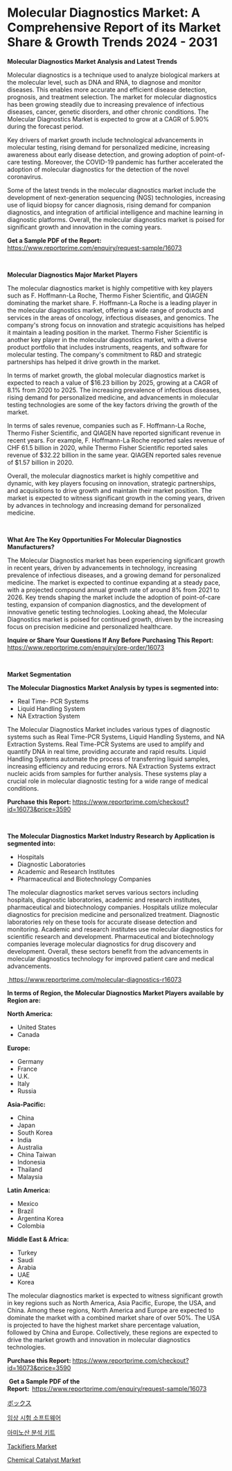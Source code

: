 <p><h1>Molecular Diagnostics Market: A Comprehensive Report of its Market Share & Growth Trends 2024 - 2031</h1></p><p><strong>Molecular Diagnostics Market Analysis and Latest Trends</strong></p>
<p><p>Molecular diagnostics is a technique used to analyze biological markers at the molecular level, such as DNA and RNA, to diagnose and monitor diseases. This enables more accurate and efficient disease detection, prognosis, and treatment selection. The market for molecular diagnostics has been growing steadily due to increasing prevalence of infectious diseases, cancer, genetic disorders, and other chronic conditions. The Molecular Diagnostics Market is expected to grow at a CAGR of 5.90% during the forecast period.</p><p>Key drivers of market growth include technological advancements in molecular testing, rising demand for personalized medicine, increasing awareness about early disease detection, and growing adoption of point-of-care testing. Moreover, the COVID-19 pandemic has further accelerated the adoption of molecular diagnostics for the detection of the novel coronavirus.</p><p>Some of the latest trends in the molecular diagnostics market include the development of next-generation sequencing (NGS) technologies, increasing use of liquid biopsy for cancer diagnosis, rising demand for companion diagnostics, and integration of artificial intelligence and machine learning in diagnostic platforms. Overall, the molecular diagnostics market is poised for significant growth and innovation in the coming years.</p></p>
<p><strong>Get a Sample PDF of the Report:&nbsp;</strong> <a href="https://www.reportprime.com/enquiry/request-sample/16073">https://www.reportprime.com/enquiry/request-sample/16073</a></p>
<p>&nbsp;</p>
<p><strong>Molecular Diagnostics Major Market Players</strong></p>
<p><p>The molecular diagnostics market is highly competitive with key players such as F. Hoffmann-La Roche, Thermo Fisher Scientific, and QIAGEN dominating the market share. F. Hoffmann-La Roche is a leading player in the molecular diagnostics market, offering a wide range of products and services in the areas of oncology, infectious diseases, and genomics. The company's strong focus on innovation and strategic acquisitions has helped it maintain a leading position in the market. Thermo Fisher Scientific is another key player in the molecular diagnostics market, with a diverse product portfolio that includes instruments, reagents, and software for molecular testing. The company's commitment to R&D and strategic partnerships has helped it drive growth in the market.</p><p>In terms of market growth, the global molecular diagnostics market is expected to reach a value of $16.23 billion by 2025, growing at a CAGR of 8.1% from 2020 to 2025. The increasing prevalence of infectious diseases, rising demand for personalized medicine, and advancements in molecular testing technologies are some of the key factors driving the growth of the market.</p><p>In terms of sales revenue, companies such as F. Hoffmann-La Roche, Thermo Fisher Scientific, and QIAGEN have reported significant revenue in recent years. For example, F. Hoffmann-La Roche reported sales revenue of CHF 61.5 billion in 2020, while Thermo Fisher Scientific reported sales revenue of $32.22 billion in the same year. QIAGEN reported sales revenue of $1.57 billion in 2020.</p><p>Overall, the molecular diagnostics market is highly competitive and dynamic, with key players focusing on innovation, strategic partnerships, and acquisitions to drive growth and maintain their market position. The market is expected to witness significant growth in the coming years, driven by advances in technology and increasing demand for personalized medicine.</p></p>
<p>&nbsp;</p>
<p><strong>What Are The Key Opportunities For Molecular Diagnostics Manufacturers?</strong></p>
<p><p>The Molecular Diagnostics market has been experiencing significant growth in recent years, driven by advancements in technology, increasing prevalence of infectious diseases, and a growing demand for personalized medicine. The market is expected to continue expanding at a steady pace, with a projected compound annual growth rate of around 8% from 2021 to 2026. Key trends shaping the market include the adoption of point-of-care testing, expansion of companion diagnostics, and the development of innovative genetic testing technologies. Looking ahead, the Molecular Diagnostics market is poised for continued growth, driven by the increasing focus on precision medicine and personalized healthcare.</p></p>
<p><strong>Inquire or Share Your Questions If Any Before Purchasing This Report:</strong> <a href="https://www.reportprime.com/enquiry/pre-order/16073">https://www.reportprime.com/enquiry/pre-order/16073</a></p>
<p>&nbsp;</p>
<p><strong>Market Segmentation</strong></p>
<p><strong>The Molecular Diagnostics Market Analysis by types is segmented into:</strong></p>
<p><ul><li>Real Time- PCR Systems</li><li>Liquid Handling System</li><li>NA Extraction System</li></ul></p>
<p><p>The Molecular Diagnostics Market includes various types of diagnostic systems such as Real Time-PCR Systems, Liquid Handling Systems, and NA Extraction Systems. Real Time-PCR Systems are used to amplify and quantify DNA in real time, providing accurate and rapid results. Liquid Handling Systems automate the process of transferring liquid samples, increasing efficiency and reducing errors. NA Extraction Systems extract nucleic acids from samples for further analysis. These systems play a crucial role in molecular diagnostic testing for a wide range of medical conditions.</p></p>
<p><strong>Purchase this Report:&nbsp;</strong><a href="https://www.reportprime.com/checkout?id=16073&price=3590">https://www.reportprime.com/checkout?id=16073&price=3590</a></p>
<p>&nbsp;</p>
<p><strong>The Molecular Diagnostics Market Industry Research by Application is segmented into:</strong></p>
<p><ul><li>Hospitals</li><li>Diagnostic Laboratories</li><li>Academic and Research Institutes</li><li>Pharmaceutical and Biotechnology Companies</li></ul></p>
<p><p>The molecular diagnostics market serves various sectors including hospitals, diagnostic laboratories, academic and research institutes, pharmaceutical and biotechnology companies. Hospitals utilize molecular diagnostics for precision medicine and personalized treatment. Diagnostic laboratories rely on these tools for accurate disease detection and monitoring. Academic and research institutes use molecular diagnostics for scientific research and development. Pharmaceutical and biotechnology companies leverage molecular diagnostics for drug discovery and development. Overall, these sectors benefit from the advancements in molecular diagnostics technology for improved patient care and medical advancements.</p></p>
<p><a href="https://www.reportprime.com/molecular-diagnostics-r16073">&nbsp;https://www.reportprime.com/molecular-diagnostics-r16073</a></p>
<p><strong>In terms of Region, the Molecular Diagnostics Market Players available by Region are:</strong></p>
<p>
    <p> <strong> North America: </strong>
        <ul>
            <li>United States</li>
            <li>Canada</li>
        </ul>
        </p> 
    <p> <strong> Europe: </strong>
        <ul>
            <li>Germany</li>
            <li>France</li>
            <li>U.K.</li>
            <li>Italy</li>
            <li>Russia</li>
        </ul>
        </p> 
    <p> <strong> Asia-Pacific: </strong>
        <ul>
            <li>China</li>
            <li>Japan</li>
            <li>South Korea</li>
            <li>India</li>
            <li>Australia</li>
            <li>China Taiwan</li>
            <li>Indonesia</li>
            <li>Thailand</li>
            <li>Malaysia</li>
        </ul>
        </p> 
    <p> <strong> Latin America: </strong>
        <ul>
            <li>Mexico</li>
            <li>Brazil</li>
            <li>Argentina Korea</li>
            <li>Colombia</li>
        </ul>
        </p> 
    <p> <strong> Middle East & Africa: </strong>
        <ul>
            <li>Turkey</li>
            <li>Saudi</li>
            <li>Arabia</li>
            <li>UAE</li>
            <li>Korea</li>
        </ul>
    </p>
    </p>
<p><p>The molecular diagnostics market is expected to witness significant growth in key regions such as North America, Asia Pacific, Europe, the USA, and China. Among these regions, North America and Europe are expected to dominate the market with a combined market share of over 50%. The USA is projected to have the highest market share percentage valuation, followed by China and Europe. Collectively, these regions are expected to drive the market growth and innovation in molecular diagnostics technologies.</p></p>
<p><strong>Purchase this Report: </strong><a href="https://www.reportprime.com/checkout?id=16073&price=3590">https://www.reportprime.com/checkout?id=16073&price=3590</a></p>
<p>&nbsp;<strong>Get a Sample PDF of the Report:&nbsp;&nbsp;</strong><a href="https://www.reportprime.com/enquiry/request-sample/16073">https://www.reportprime.com/enquiry/request-sample/16073</a></p>
<p><strong></strong></p>
<p><p><a href="https://medium.com/@kelsitorphy644/%E3%83%9C%E3%83%83%E3%82%AF%E3%82%B9%E5%B8%82%E5%A0%B4-%E5%B8%82%E5%A0%B4cagr-%E5%B8%82%E5%A0%B4%E3%81%AE%E3%83%88%E3%83%AC%E3%83%B3%E3%83%89-%E3%81%8A%E3%82%88%E3%81%B3%E6%88%90%E9%95%B7%E6%88%A6%E7%95%A5%E3%81%AB%E3%81%A4%E3%81%84%E3%81%A6%E3%81%AE%E6%B4%9E%E5%AF%9F-164b076298c9">ボックス</a></p><p><a href="https://github.com/vsap75a286l/Market-Research-Report-List-1/blob/main/837059923888.md">임상 시험 소프트웨어</a></p><p><a href="https://github.com/Maeennan456456/Market-Research-Report-List-1/blob/main/126055423889.md">아미노산 분석 키트</a></p><p><a href="https://issuu.com/reportprime-2/docs/tackifiers-market-size-2030.pptx">Tackifiers Market</a></p><p><a href="https://issuu.com/reportprime-2/docs/chemical-catalyst-market-size-2030.pptx">Chemical Catalyst Market</a></p></p>